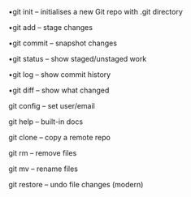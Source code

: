 •git init – initialises a new Git repo with .git directory 

•git add – stage changes 

•git commit – snapshot changes 

•git status – show staged/unstaged work 

•git log – show commit history 

•git diff – show what changed 

git config – set user/email 

git help <command> – built-in docs 

git clone – copy a remote repo 

git rm – remove files 

git mv – rename files 

git restore – undo file changes (modern) 
